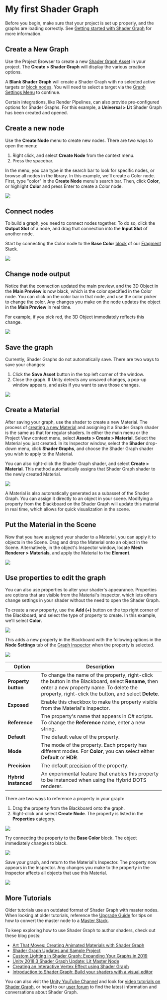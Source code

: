 # My first Shader Graph

Before you begin, make sure that your project is set up properly, and the graphs are loading correctly. See [Getting started with Shader Graph](Getting-Started.md) for more information.

## Create a New Graph
Use the Project Browser to create a new [Shader Graph Asset](Shader-Graph-Asset.md) in your project. The **Create > Shader Graph** will display the various creation options.

A **Blank Shader Graph** will create a Shader Graph with no selected active targets or [block nodes](Block-Node.md). You will need to select a target via the [Graph Settings Menu](Graph-Settings-Tab.md) to continue.

Certain integrations, like Render Pipelines, can also provide pre-configured options for Shader Graphs. For this example, a **Universal > Lit** Shader Graph has been created and opened.

## Create a new node

Use the **Create Node** menu to create new nodes. There are two ways to open the menu:

1. Right click, and select **Create Node** from the context menu.
2. Press the spacebar.

In the menu, you can type in the search bar to look for specific nodes, or browse all nodes in the library. In this example, we'll create a Color node. First, type "color" in the **Create Node** menu's search bar. Then, click **Color**, or highlight **Color** and press Enter to create a Color node.

![](images/MyFirstShaderGraph_01.png)

## Connect nodes

To build a graph, you need to connect nodes together. To do so, click the **Output Slot** of a node, and drag that connection into the **Input Slot** of another node.

Start by connecting the Color node to the **Base Color** [block]() of our [Fragment Stack]().

![](images/MyFirstShaderGraph_02.png)

## Change node output

Notice that the connection updated the main preview, and the 3D Object in the **Main Preview** is now black, which is the color specified in the Color node. You can click on the color bar in that node, and use the color picker to change the color. Any changes you make on the node updates the object in the **Main Preview** in real time.

For example, if you pick red, the 3D Object immediately reflects this change.

![](images/MyFirstShaderGraph_03.png)

## Save the graph

Currently, Shader Graphs do not automatically save. There are two ways to save your changes:

1. Click the **Save Asset** button in the top left corner of the window.
3. Close the graph. If Unity detects any unsaved changes, a pop-up window appears, and asks if you want to save those changes.

![](images/MyFirstShaderGraph_04.png)

## Create a Material

After saving your graph, use the shader to create a new Material. The process of [creating a new Material](https://docs.unity3d.com/Manual/Materials.html) and assigning it a Shader Graph shader is the same as that for regular shaders. In either the main menu or the Project View context menu, select **Assets > Create > Material**. Select the Material you just created. In its Inspector window, select the **Shader** drop-down menu, click **Shader Graphs**, and choose the Shader Graph shader you wish to apply to the Material.

You can also right-click the Shader Graph shader, and select **Create > Material**. This method automatically assigns that Shader Graph shader to the newly created Material.

![](images/MyFirstShaderGraph_05.png)

A Material is also automatically generated as a subasset of the Shader Graph. You can assign it directly to an object in your scene. Modifying a property from the Blackboard on the Shader Graph will update this material in real time, which allows for quick visualization in the scene.

## Put the Material in the Scene

Now that you have assigned your shader to a Material, you can apply it to objects in the Scene. Drag and drop the Material onto an object in the Scene. Alternatively, in the object's Inspector window, locate **Mesh Renderer > Materials**, and apply the Material to the **Element**.

![](images/MyFirstShaderGraph_06.png)

## Use properties to edit the graph

You can also use properties to alter your shader's appearance. Properties are options that are visible from the Material's Inspector, which lets others change settings in your shader without the need to open the Shader Graph.

To create a new property, use the **Add (+)** button on the top right corner of the Blackboard, and select the type of property to create. In this example, we'll select **Color**.

![](images/MyFirstShaderGraph_07.png)

This adds a new property in the Blackboard with the following options in the **Node Settings** tab of the [Graph Inspector]() when the property is selected.

![](images/MyFirstShaderGraph_08.png)

| **Option**          | **Description**                                              |
| ------------------- | ------------------------------------------------------------ |
| **Property button** | To change the name of the property, right-click the button in the Blackboard, select **Rename**, then enter a new property name. To delete the property, right-click the button, and select **Delete**. |
| **Exposed**         | Enable this checkbox to make the property visible from the Material's Inspector. |
| **Reference**       | The property's name that appears in C# scripts. To change the **Reference** name, enter a new string. |
| **Default**         | The default value of the property.                           |
| **Mode**            | The mode of the property. Each property has different modes. For **Color**, you can select either **Default** or **HDR**. |
| **Precision**       | The default [precision](Precision-Modes.md) of the property. |
| **Hybrid Instanced**| An experimental feature that enables this property to be instanced when using the Hybrid DOTS renderer. |


There are two ways to reference a property in your graph:

1. Drag the property from the Blackboard onto the graph.
2. Right-click and select **Create Node**. The property is listed in the **Properties** category.

![](images/MyFirstShaderGraph_09.png)

Try connecting the property to the **Base Color** block. The object immediately changes to black.

![](images/MyFirstShaderGraph_10.png)

Save your graph, and return to the Material's Inspector. The property now appears in the Inspector. Any changes you make to the property in the Inspector affects all objects that use this Material.

![](images/MyFirstShaderGraph_11.png)

## More Tutorials

Older tutorials use an outdated format of Shader Graph with master nodes. When looking at older tutorials, reference the [Upgrade Guide]() for tips on how to convert the master node to a [Master Stack]().

To keep exploring how to use Shader Graph to author shaders, check out these blog posts:

- [Art That Moves: Creating Animated Materials with Shader Graph](https://blogs.unity3d.com/2018/10/05/art-that-moves-creating-animated-materials-with-shader-graph/)
- [Shader Graph Updates and Sample Project ](https://blogs.unity3d.com/2018/08/07/shader-graph-updates-and-sample-project/)
- [Custom Lighting in Shader Graph: Expanding Your Graphs in 2019](https://blogs.unity3d.com/2019/07/31/custom-lighting-in-shader-graph-expanding-your-graphs-in-2019/)
- [Unity 2018.3 Shader Graph Update: Lit Master Node](https://blogs.unity3d.com/2018/12/19/unity-2018-3-shader-graph-update-lit-master-node/)
- [Creating an Interactive Vertex Effect using Shader Graph](https://blogs.unity3d.com/2019/02/12/creating-an-interactive-vertex-effect-using-shader-graph/)
- [Introduction to Shader Graph: Build your shaders with a visual editor](https://blogs.unity3d.com/2018/02/27/introduction-to-shader-graph-build-your-shaders-with-a-visual-editor/)

You can also visit the [Unity YouTube Channel](https://www.youtube.com/channel/UCG08EqOAXJk_YXPDsAvReSg) and look for [video tutorials on Shader Graph](https://www.youtube.com/user/Unity3D/search?query=shader+graph), or head to our [user forum](https://forum.unity.com/forums/shader-graph.346/) to find the latest information and conversations about Shader Graph.
